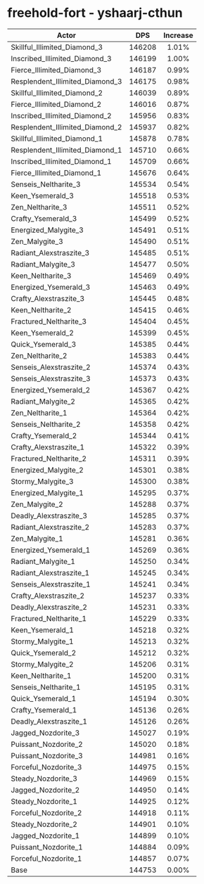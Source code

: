 # freehold-fort - yshaarj-cthun
| Actor | DPS | Increase |
|---|:---:|:---:|
|Skillful_Illimited_Diamond_3|146208|1.01%|
|Inscribed_Illimited_Diamond_3|146199|1.00%|
|Fierce_Illimited_Diamond_3|146187|0.99%|
|Resplendent_Illimited_Diamond_3|146175|0.98%|
|Skillful_Illimited_Diamond_2|146039|0.89%|
|Fierce_Illimited_Diamond_2|146016|0.87%|
|Inscribed_Illimited_Diamond_2|145956|0.83%|
|Resplendent_Illimited_Diamond_2|145937|0.82%|
|Skillful_Illimited_Diamond_1|145878|0.78%|
|Resplendent_Illimited_Diamond_1|145710|0.66%|
|Inscribed_Illimited_Diamond_1|145709|0.66%|
|Fierce_Illimited_Diamond_1|145676|0.64%|
|Senseis_Neltharite_3|145534|0.54%|
|Keen_Ysemerald_3|145518|0.53%|
|Zen_Neltharite_3|145511|0.52%|
|Crafty_Ysemerald_3|145499|0.52%|
|Energized_Malygite_3|145491|0.51%|
|Zen_Malygite_3|145490|0.51%|
|Radiant_Alexstraszite_3|145485|0.51%|
|Radiant_Malygite_3|145477|0.50%|
|Keen_Neltharite_3|145469|0.49%|
|Energized_Ysemerald_3|145463|0.49%|
|Crafty_Alexstraszite_3|145445|0.48%|
|Keen_Neltharite_2|145415|0.46%|
|Fractured_Neltharite_3|145404|0.45%|
|Keen_Ysemerald_2|145399|0.45%|
|Quick_Ysemerald_3|145385|0.44%|
|Zen_Neltharite_2|145383|0.44%|
|Senseis_Alexstraszite_2|145374|0.43%|
|Senseis_Alexstraszite_3|145373|0.43%|
|Energized_Ysemerald_2|145367|0.42%|
|Radiant_Malygite_2|145365|0.42%|
|Zen_Neltharite_1|145364|0.42%|
|Senseis_Neltharite_2|145358|0.42%|
|Crafty_Ysemerald_2|145344|0.41%|
|Crafty_Alexstraszite_1|145322|0.39%|
|Fractured_Neltharite_2|145311|0.39%|
|Energized_Malygite_2|145301|0.38%|
|Stormy_Malygite_3|145300|0.38%|
|Energized_Malygite_1|145295|0.37%|
|Zen_Malygite_2|145288|0.37%|
|Deadly_Alexstraszite_3|145285|0.37%|
|Radiant_Alexstraszite_2|145283|0.37%|
|Zen_Malygite_1|145281|0.36%|
|Energized_Ysemerald_1|145269|0.36%|
|Radiant_Malygite_1|145250|0.34%|
|Radiant_Alexstraszite_1|145245|0.34%|
|Senseis_Alexstraszite_1|145241|0.34%|
|Crafty_Alexstraszite_2|145237|0.33%|
|Deadly_Alexstraszite_2|145231|0.33%|
|Fractured_Neltharite_1|145229|0.33%|
|Keen_Ysemerald_1|145218|0.32%|
|Stormy_Malygite_1|145213|0.32%|
|Quick_Ysemerald_2|145212|0.32%|
|Stormy_Malygite_2|145206|0.31%|
|Keen_Neltharite_1|145200|0.31%|
|Senseis_Neltharite_1|145195|0.31%|
|Quick_Ysemerald_1|145194|0.30%|
|Crafty_Ysemerald_1|145136|0.26%|
|Deadly_Alexstraszite_1|145126|0.26%|
|Jagged_Nozdorite_3|145027|0.19%|
|Puissant_Nozdorite_2|145020|0.18%|
|Puissant_Nozdorite_3|144981|0.16%|
|Forceful_Nozdorite_3|144975|0.15%|
|Steady_Nozdorite_3|144969|0.15%|
|Jagged_Nozdorite_2|144950|0.14%|
|Steady_Nozdorite_1|144925|0.12%|
|Forceful_Nozdorite_2|144918|0.11%|
|Steady_Nozdorite_2|144901|0.10%|
|Jagged_Nozdorite_1|144899|0.10%|
|Puissant_Nozdorite_1|144884|0.09%|
|Forceful_Nozdorite_1|144857|0.07%|
|Base|144753|0.00%|
